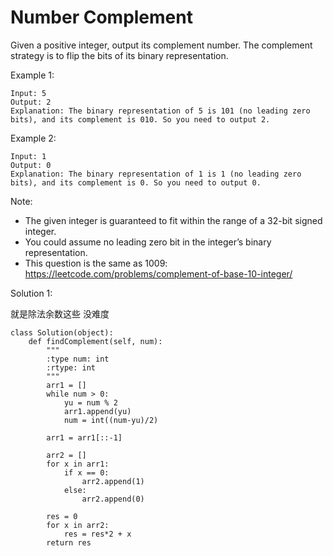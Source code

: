 #   Number Complement


Given a positive integer, output its complement number. The complement strategy is to flip the bits of its binary representation.

 

Example 1:

```
Input: 5
Output: 2
Explanation: The binary representation of 5 is 101 (no leading zero bits), and its complement is 010. So you need to output 2.
``` 

Example 2:

```
Input: 1
Output: 0
Explanation: The binary representation of 1 is 1 (no leading zero bits), and its complement is 0. So you need to output 0.
``` 

Note:

* The given integer is guaranteed to fit within the range of a 32-bit signed integer.
* You could assume no leading zero bit in the integer’s binary representation.
* This question is the same as 1009: https://leetcode.com/problems/complement-of-base-10-integer/


Solution 1:

就是除法余数这些 没难度

```
class Solution(object):
    def findComplement(self, num):
        """
        :type num: int
        :rtype: int
        """
        arr1 = []
        while num > 0:
            yu = num % 2
            arr1.append(yu)
            num = int((num-yu)/2)
        
        arr1 = arr1[::-1]
        
        arr2 = []
        for x in arr1:
            if x == 0:
                arr2.append(1)
            else:
                arr2.append(0)
        
        res = 0
        for x in arr2:
            res = res*2 + x
        return res
```